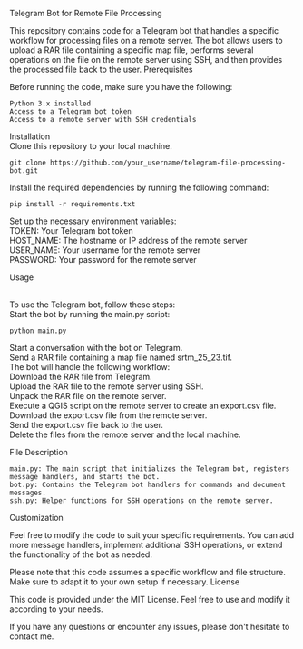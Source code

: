 Telegram Bot for Remote File Processing

This repository contains code for a Telegram bot that handles a specific workflow for processing files on a remote server. The bot allows users to upload a RAR file containing a specific map file, performs several operations on the file on the remote server using SSH, and then provides the processed file back to the user.
Prerequisites

Before running the code, make sure you have the following:

    Python 3.x installed
    Access to a Telegram bot token
    Access to a remote server with SSH credentials

Installation<br>
Clone this repository to your local machine.<br>

    git clone https://github.com/your_username/telegram-file-processing-bot.git

Install the required dependencies by running the following command:

    pip install -r requirements.txt

Set up the necessary environment variables:<br>
  TOKEN: Your Telegram bot token<br>
  HOST_NAME: The hostname or IP address of the remote server<br>
  USER_NAME: Your username for the remote server<br>
  PASSWORD: Your password for the remote server<br>

Usage<br><br>

To use the Telegram bot, follow these steps:<br>
Start the bot by running the main.py script:<br>

    python main.py

Start a conversation with the bot on Telegram.<br>
Send a RAR file containing a map file named srtm_25_23.tif.<br>
The bot will handle the following workflow:<br>
    Download the RAR file from Telegram.<br>
    Upload the RAR file to the remote server using SSH.<br>
    Unpack the RAR file on the remote server.<br>
    Execute a QGIS script on the remote server to create an export.csv file.<br>
    Download the export.csv file from the remote server.<br>
    Send the export.csv file back to the user.<br>
    Delete the files from the remote server and the local machine.<br>

File Description

    main.py: The main script that initializes the Telegram bot, registers message handlers, and starts the bot.
    bot.py: Contains the Telegram bot handlers for commands and document messages.
    ssh.py: Helper functions for SSH operations on the remote server.

Customization

Feel free to modify the code to suit your specific requirements. You can add more message handlers, implement additional SSH operations, or extend the functionality of the bot as needed.

Please note that this code assumes a specific workflow and file structure. Make sure to adapt it to your own setup if necessary.
License

This code is provided under the MIT License. Feel free to use and modify it according to your needs.

If you have any questions or encounter any issues, please don't hesitate to contact me.
